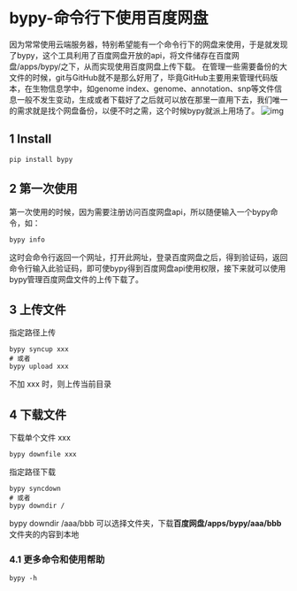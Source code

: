 # bypy-命令行下使用百度网盘
因为常常使用云端服务器，特别希望能有一个命令行下的网盘来使用，于是就发现了bypy，这个工具利用了百度网盘开放的api，将文件储存在百度网盘/apps/bypy/之下，从而实现使用百度网盘上传下载。
在管理一些需要备份的大文件的时候，git与GitHub就不是那么好用了，毕竟GitHub主要用来管理代码版本，在生物信息学中，如genome index、genome、annotation、snp等文件信息一般不发生变动，生成或者下载好了之后就可以放在那里一直用下去，我们唯一的需求就是找个网盘备份，以便不时之需，这个时候bypy就派上用场了。
![img](https://pic4.zhimg.com/80/v2-067d123d29554839cbad90cfefcf25d3_720w.webp)

## 1 Install

```text
pip install bypy
```

## 2 第一次使用

第一次使用的时候，因为需要注册访问百度网盘api，所以随便输入一个bypy命令，如：

```text
bypy info
```

这时会命令行返回一个网址，打开此网址，登录百度网盘之后，得到验证码，返回命令行输入此验证码，即可使bypy得到百度网盘api使用权限，接下来就可以使用bypy管理百度网盘文件的上传下载了。

## 3 上传文件

指定路径上传

```text
bypy syncup xxx
# 或者
bypy upload xxx
```
不加 xxx 时，则上传当前目录
## 4 下载文件
下载单个文件 xxx
```text
bypy downfile xxx
```
指定路径下载
```text
bypy syncdown 
# 或者 
bypy downdir /
```
bypy downdir /aaa/bbb 可以选择文件夹，下载**百度网盘/apps/bypy/aaa/bbb**文件夹的内容到本地
### 4.1 更多命令和使用帮助 
```text
bypy -h
```